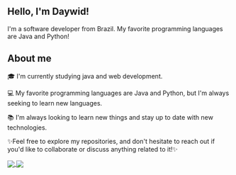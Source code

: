 ## Hello, I'm Daywid!
I'm a software developer from Brazil. My favorite programming languages are Java and Python!


## About me 


🎓 I'm currently studying java and web development.

💻  My favorite programming languages are Java and Python, but I'm always seeking to learn new languages.

📚 I'm always looking to learn new things and stay up to date with new technologies.

✨Feel free to explore my repositories, and don't hesitate to reach out if you'd like to collaborate or discuss anything related to it!✨


<a href="https://github.com/daywid/github-readme-stats">
  <img align="center" src="https://github-readme-stats.vercel.app/api/top-langs/?username=daywid&layout=compact&theme=tokyonight" />
</a>
<a href="https://github.com/daywid">
  <img align="center" src="https://github-readme-stats.vercel.app/api?username=daywid&show_icons=true&theme=tokyonight&hide=stars,contribs,prs,issues" />
</a>
